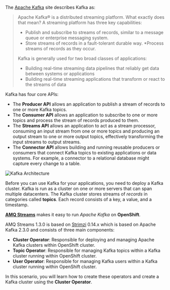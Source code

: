The [Apache Kafka](https://kafka.apache.org/) site describes Kafka as:

> Apache Kafka® is a distributed streaming platform. What exactly does that mean?
> A streaming platform has three key capabilities:
>
> * Publish and subscribe to streams of records, similar to a message queue or enterprise messaging system.
> * Store streams of records in a fault-tolerant durable way.
> *Process streams of records as they occur.
>
> Kafka is generally used for two broad classes of applications:
>
> * Building real-time streaming data pipelines that reliably get data between systems or applications
> * Building real-time streaming applications that transform or react to the streams of data

Kafka has four core APIs:

* The __Producer API__ allows an application to publish a stream of records to one or more Kafka topics.
* The __Consumer API__ allows an application to subscribe to one or more topics and process the stream of records produced to them.
* The __Streams API__ allows an application to act as a stream processor, consuming an input stream from one or more topics and producing an output stream to one or more output topics, effectively transforming the input streams to output streams.
* The __Connector API__ allows building and running reusable producers or consumers that connect Kafka topics to existing applications or data systems. For example, a connector to a relational database might capture every change to a table.

![Kafka Architecture](/openshift/assets/middleware/middleware-amq-streams/kafka_apis.png)

Before you can use Kafka for your applications, you need to deploy a Kafka cluster. Kafka is run as a cluster on one or more servers that can span multiple datacenters. The Kafka cluster stores streams of _records_ in categories called __topics__. Each record consists of a key, a value, and a timestamp.

[__AMQ Streams__](https://www.redhat.com/en/resources/amq-streams-datasheet) makes it easy to run _Apache Kafka_ on __OpenShift__.

AMQ Streams 1.3.0 is based on [Strimzi](https://www.strimzi.io) 0.14.x which is based on Apache Kafka 2.3.0 and consists of three main components:

* __Cluster Operator__: Responsible for deploying and managing Apache Kafka clusters within OpenShift cluster.
* __Topic Operator__: Responsible for managing Kafka topics within a Kafka cluster running within OpenShift cluster.
* __User Operator__: Responsible for managing Kafka users within a Kafka cluster running within OpenShift cluster.

In this scenario, you will learn how to create these operators and create a Kafka cluster using the __Cluster Operator__.

<!--stackedit_data:
eyJoaXN0b3J5IjpbLTU4MjE0NTg0NF19
-->